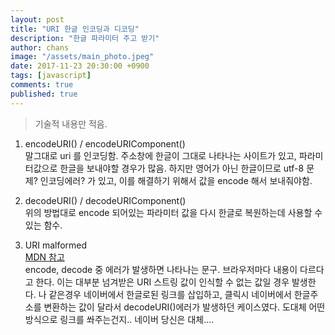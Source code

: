 ```yaml
---
layout: post
title: "URI 한글 인코딩과 디코딩"
description: "한글 파라미터 주고 받기"
author: chans
image: "/assets/main_photo.jpeg"
date: 2017-11-23 20:30:00 +0900
tags: [javascript]
comments: true
published: true
---
```


> 기술적 내용만 적음. 

1. encodeURI() / encodeURIComponent()  
	말그대로 uri 를 인코딩함. 주소창에 한글이 그대로 나타나는 사이트가 있고, 파라미터값으로 한글을 보내야할 경우가 많음. 하지만 영어가 아닌 한글이므로 utf-8 문제? 인코딩에러? 가 있고, 이를 해결하기 위해서 값을 encode 해서 보내줘야함. 
	
2. decodeURI() / decodeURIComponent()  
	위의 방법대로 encode 되어있는 파라미터 값을 다시 한글로 복원하는데 사용할 수 있는 함수. 
	
3. URI malformed  
	[MDN 참고](https://developer.mozilla.org/en-US/docs/Web/JavaScript/Reference/Errors/Malformed_URI)  
	encode, decode 중 에러가 발생하면 나타나는 문구. 브라우저마다 내용이 다르다고 한다. 이는 대부분 넘겨받은 URI 스트링 값이 인식할 수 없는 값일 경우 발생한다. 나 같은경우 네이버에서 한글로된 링크를 삽입하고, 클릭시 네이버에서 한글주소를 변환하는 값이 달라서 decodeURI()에러가 발생하던 케이스였다. 도대체 어떤 방식으로 링크를 쏴주는건지.. 네이버 당신은 대체.... 


<!-- ![modernizr logo](/20171017-2.png) -->






